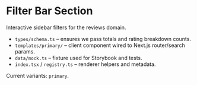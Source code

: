 # Filter Bar Section

Interactive sidebar filters for the reviews domain.

- `types/schema.ts` – ensures we pass totals and rating breakdown counts.
- `templates/primary/` – client component wired to Next.js router/search params.
- `data/mock.ts` – fixture used for Storybook and tests.
- `index.tsx` / `registry.ts` – renderer helpers and metadata.

Current variants: `primary`.
